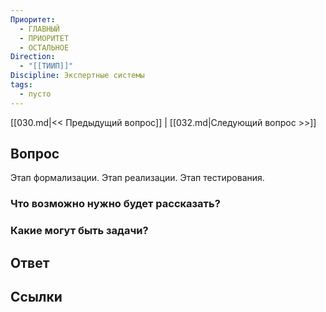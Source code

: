```yaml
---
Приоритет:
  - ГЛАВНЫЙ
  - ПРИОРИТЕТ
  - ОСТАЛЬНОЕ
Direction:
  - "[[ТИИП]]" 
Discipline: Экспертные системы 
tags:
  - пусто
---
```

[[030.md|<< Предыдущий вопрос]] | [[032.md|Следующий вопрос >>]]
## Вопрос

Этап формализации. Этап реализации. Этап тестирования.

### Что возможно нужно будет рассказать?

### Какие могут быть задачи?

## Ответ

## Ссылки
